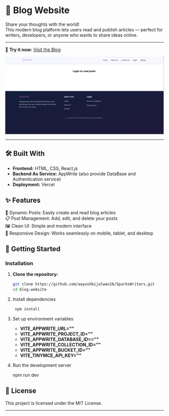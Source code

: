 # 📝 Blog Website  
Share your thoughts with the world!  
This modern blog platform lets users read and publish articles — perfect for writers, developers, or anyone who wants to share ideas online.

---

<!-- Live Project Link -->

🚀 **Try it now:** [Visit the Blog]("https://sparks-writers.vercel.app/")

<!-- Project Screenshot -->

<p align="center">
  <img src="./img/blog.png" alt="Blog Website Screenshot" width="600"/>
</p>

---

## 🛠️ Built With

- **Frontend:** HTML, CSS, React.js
- **Backend As Service:** AppWrite (also provide DataBase and Authentication service)
- **Deployment:** Vercel

## ✨ Features

📰 Dynamic Posts: Easily create and read blog articles  
📋 Post Management: Add, edit, and delete your posts   
🖼️ Clean UI: Simple and modern interface  
📱 Responsive Design: Works seamlessly on mobile, tablet, and desktop  

## 🚀 Getting Started

### Installation

1. **Clone the repository:**
   ```bash
   git clone https://github.com/aayushbijalwan16/SparksWriters.git
   cd blog-website

2. Install dependencies
   ```bash
    npm install

3. Set up environment variables

   - **VITE_APPWRITE_URL=""**
   - **VITE_APPWRITE_PROJECT_ID=""**
   - **VITE_APPWRITE_DATABASE_ID==""**
   - **VITE_APPWRITE_COLLECTION_ID=""**
   - **VITE_APPWRITE_BUCKET_ID=""**
   - **VITE_TINYMCE_API_KEY=""**

4. Run the development server
   
   npm run dev 

## 📄 License 

This project is licensed under the MIT License. 

---